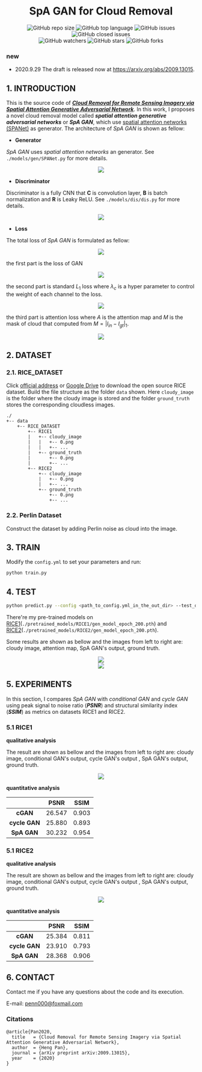 <div align="center">
<h1>SpA GAN for Cloud Removal</h1>
</div>

<div align="center">
<img alt="GitHub repo size" src="https://img.shields.io/github/repo-size/Penn000/SpA-GAN_for_cloud_removal?color=green"> <img alt="GitHub top language" src="https://img.shields.io/github/languages/top/Penn000/SpA-GAN_for_cloud_removal">  <img alt="GitHub issues" src="https://img.shields.io/github/issues/Penn000/SpA-GAN_for_cloud_removal"> <img alt="GitHub closed issues" src="https://img.shields.io/github/issues-closed/Penn000/SpA-GAN_for_cloud_removal?color=red">
</div>
<div align="center">
<img alt="GitHub watchers" src="https://img.shields.io/github/watchers/Penn000/SpA-GAN_for_cloud_removal?style=social"> <img alt="GitHub stars" src="https://img.shields.io/github/stars/Penn000/SpA-GAN_for_cloud_removal?style=social"> <img alt="GitHub forks" src="https://img.shields.io/github/forks/Penn000/SpA-GAN_for_cloud_removal?style=social">
</div>


### new

- 2020.9.29  The draft is released now at https://arxiv.org/abs/2009.13015.


## 1. INTRODUCTION

This is the source code of [***Cloud Removal for Remote Sensing Imagery via Spatial Attention Generative Adversarial Network***](https://arxiv.org/abs/2009.13015). In this work, I proposes a novel cloud removal model called ***spatial attention generative adversarial networks*** or ***SpA GAN***, which use [spatial attention networks (SPANet)](https://github.com/stevewongv/SPANet) as generator. The architecture of *SpA GAN* is shown as fellow:

- **Generator**

*SpA GAN* uses *spatial attention networks* an generator. See `./models/gen/SPANet.py` for more details.

<div align="center"><img src="./readme_images/SPANet.jpg"></div>

- **Discriminator**

Discriminator is a fully  CNN that **C** is convolution layer, **B** is batch normalization and **R** is Leaky ReLU. See `./models/dis/dis.py` for more details.

<div align="center"><img src="./readme_images/dis.jpg"></div>

- **Loss**

The total loss of *SpA GAN* is formulated as fellow:

<div align="center"><img src="./readme_images/loss_spagan.png"></div>

the first part is the loss of GAN

<div align="center"><img src="./readme_images/loss_cgan.png"></div>

the second part is standard $L_1$ loss where $\lambda_c$ is a hyper parameter to control the weight of each channel to the loss.

<div align="center"><img src="./readme_images/loss_l1.png"></div>

the third part is attention loss where $A$ is the attention map and $M$ is the mask of cloud that computed from $M=|I_{in}-I_{gt}|_1$.

<div align="center"><img src="./readme_images/loss_att.png"></div>

## 2. DATASET

### 2.1. RICE_DATASET

Click [official address](https://github.com/BUPTLdy/RICE_DATASET) or [Google Drive](https://drive.google.com/file/d/1Tsm9qEugNyDKLe4bu06e-2IqEhENu64D/view?usp=sharing) to download the open source RICE dataset. Build the file structure as the folder `data` shown. Here `cloudy_image` is the folder where the cloudy image is stored and the folder `ground_truth` stores the corresponding cloudless images.

```
./
+-- data
    +--	RICE_DATASET
        +-- RICE1
        |   +-- cloudy_image
        |   |   +-- 0.png
        |   |   +-- ...
        |   +-- ground_truth
        |       +-- 0.png
        |       +-- ...
        +-- RICE2
            +-- cloudy_image
            |   +-- 0.png
            |   +-- ...
            +-- ground_truth
                +-- 0.png
                +-- ...
```

### 2.2. Perlin Dataset

Construct the dataset by adding Perlin noise as cloud into the image.

## 3. TRAIN

Modify the `config.yml` to set your parameters and run:

```bash
python train.py
```

## 4. TEST

```bash
python predict.py --config <path_to_config.yml_in_the_out_dir> --test_dir <path_to_a_directory_stored_test_data> --out_dir <path_to_an_output_directory> --pretrained <path_to_a_pretrained_model> --cuda
```

There're my pre-trained models on [RICE1](./pretrained_models/RICE1/)(`./pretrained_models/RICE1/gen_model_epoch_200.pth`) and [RICE2]((./pretrained_models/RICE1/))(`./pretrained_models/RICE2/gen_model_epoch_200.pth`).

Some results are shown as bellow and the images from left to right are: cloudy image, attention map, SpA GAN's output, ground truth.

<div align="center"><img src="./readme_images/test_0000.png"></div>

<div align="center"><img src="./readme_images/test_0026.png"></div>

## 5. EXPERIMENTS

In this section, I compares *SpA GAN* with *conditional GAN* and *cycle GAN* using peak signal to noise ratio (***PSNR***) and structural similarity index (***SSIM***) as metrics on datasets RICE1 and RICE2.

### 5.1 RICE1

**qualitative analysis**

The result are shown as bellow and the images from left to right are: cloudy image, conditional GAN's output, cycle GAN's output , SpA GAN's output, ground truth.

<div align="center"><img src="./readme_images/rice1_result.png"></div>

**quantitative analysis**

|               |  PSNR  | SSIM  |
| :-----------: | :----: | :---: |
|   **cGAN**    | 26.547 | 0.903 |
| **cycle GAN** | 25.880 | 0.893 |
|  **SpA GAN**  | 30.232 | 0.954 |

### 5.1 RICE2

**qualitative analysis**

The result are shown as bellow and the images from left to right are: cloudy image, conditional GAN's output, cycle GAN's output , SpA GAN's output, ground truth.

<div align="center"><img src="./readme_images/rice2_result.png"></div>

**quantitative analysis**

|               |  PSNR  | SSIM  |
| :-----------: | :----: | :---: |
|   **cGAN**    | 25.384 | 0.811 |
| **cycle GAN** | 23.910 | 0.793 |
|  **SpA GAN**  | 28.368 | 0.906 |

## 6. CONTACT

Contact me if you have any questions about the code and its execution.

E-mail: penn000@foxmail.com

### Citations

```
@article{Pan2020,
  title   = {Cloud Removal for Remote Sensing Imagery via Spatial Attention Generative Adversarial Network},
  author  = {Heng Pan},
  journal = {arXiv preprint arXiv:2009.13015},
  year    = {2020}
}
```



